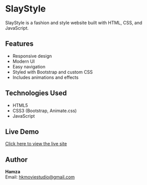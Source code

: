 # SlayStyle

SlayStyle is a fashion and style website built with HTML, CSS, and JavaScript.

## Features
- Responsive design
- Modern UI
- Easy navigation
- Styled with Bootstrap and custom CSS
- Includes animations and effects

## Technologies Used
- HTML5
- CSS3 (Bootstrap, Animate.css)
- JavaScript

## Live Demo
[Click here to view the live site](https://Hamza-522.github.io)

## Author
**Hamza**  
Email: hkmoviestudio@gmail.com

